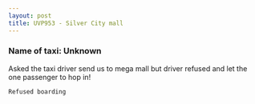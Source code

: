 ```yaml
---
layout: post
title: UVP953 - Silver City mall
---
```


### Name of taxi: Unknown

Asked the taxi driver send us to mega mall but driver refused and let the one passenger to hop in!

```Refused boarding```
